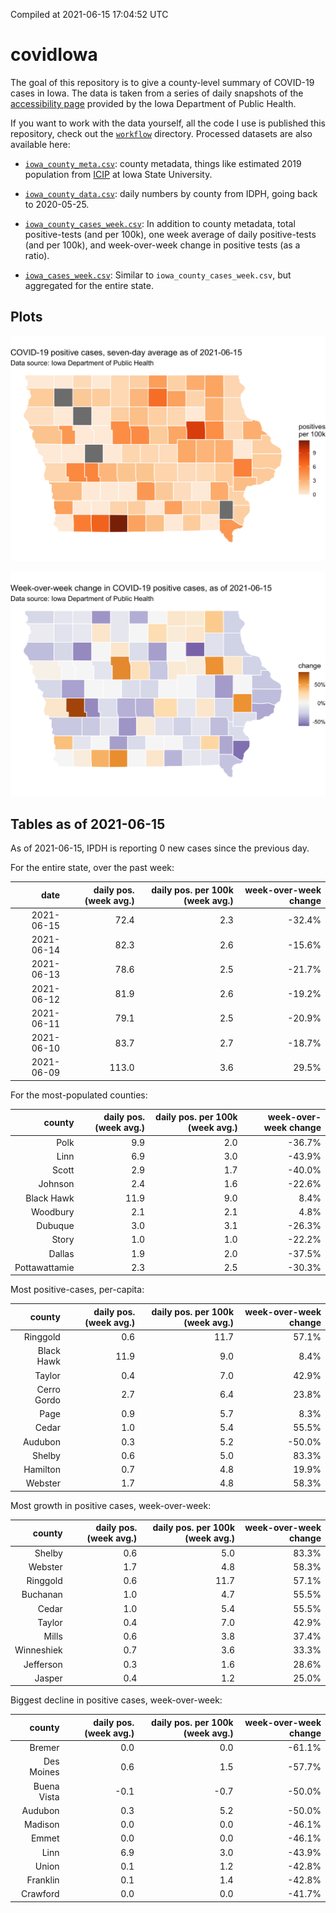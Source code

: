 Compiled at 2021-06-15 17:04:52 UTC

<!-- README.md is generated from README.Rmd. Please edit that file -->

# covidIowa

<!-- badges: start -->

<!-- badges: end -->

The goal of this repository is to give a county-level summary of
COVID-19 cases in Iowa. The data is taken from a series of daily
snapshots of the [accessibility
page](https://coronavirus.iowa.gov/pages/access) provided by the Iowa
Department of Public Health.

If you want to work with the data yourself, all the code I use is
published this repository, check out the [`workflow`](workflow)
directory. Processed datasets are also available here:

  - [`iowa_county_meta.csv`](https://raw.githubusercontent.com/ijlyttle/covidIowa/master/workflow/data/99-publish/iowa_county_meta.csv):
    county metadata, things like estimated 2019 population from
    [ICIP](https://www.icip.iastate.edu/tables/population/counties-estimates)
    at Iowa State University.

  - [`iowa_county_data.csv`](https://raw.githubusercontent.com/ijlyttle/covidIowa/master/workflow/data/99-publish/iowa_county_data.csv):
    daily numbers by county from IDPH, going back to 2020-05-25.

  - [`iowa_county_cases_week.csv`](https://raw.githubusercontent.com/ijlyttle/covidIowa/master/workflow/data/99-publish/iowa_county_data.csv):
    In addition to county metadata, total positive-tests (and per 100k),
    one week average of daily positive-tests (and per 100k), and
    week-over-week change in positive tests (as a ratio).

  - [`iowa_cases_week.csv`](https://raw.githubusercontent.com/ijlyttle/covidIowa/master/workflow/data/99-publish/iowa_cases_week.csv):
    Similar to `iowa_county_cases_week.csv`, but aggregated for the
    entire state.

## Plots

![](workflow/data/99-publish/iowa_cases.png)

![](workflow/data/99-publish/iowa_change.png)

## Tables as of 2021-06-15

As of 2021-06-15, IPDH is reporting 0 new cases since the previous day.

For the entire state, over the past week:

|       date | daily pos. (week avg.) | daily pos. per 100k (week avg.) | week-over-week change |
| ---------: | ---------------------: | ------------------------------: | --------------------: |
| 2021-06-15 |                   72.4 |                             2.3 |               \-32.4% |
| 2021-06-14 |                   82.3 |                             2.6 |               \-15.6% |
| 2021-06-13 |                   78.6 |                             2.5 |               \-21.7% |
| 2021-06-12 |                   81.9 |                             2.6 |               \-19.2% |
| 2021-06-11 |                   79.1 |                             2.5 |               \-20.9% |
| 2021-06-10 |                   83.7 |                             2.7 |               \-18.7% |
| 2021-06-09 |                  113.0 |                             3.6 |                 29.5% |

For the most-populated counties:

|        county | daily pos. (week avg.) | daily pos. per 100k (week avg.) | week-over-week change |
| ------------: | ---------------------: | ------------------------------: | --------------------: |
|          Polk |                    9.9 |                             2.0 |               \-36.7% |
|          Linn |                    6.9 |                             3.0 |               \-43.9% |
|         Scott |                    2.9 |                             1.7 |               \-40.0% |
|       Johnson |                    2.4 |                             1.6 |               \-22.6% |
|    Black Hawk |                   11.9 |                             9.0 |                  8.4% |
|      Woodbury |                    2.1 |                             2.1 |                  4.8% |
|       Dubuque |                    3.0 |                             3.1 |               \-26.3% |
|         Story |                    1.0 |                             1.0 |               \-22.2% |
|        Dallas |                    1.9 |                             2.0 |               \-37.5% |
| Pottawattamie |                    2.3 |                             2.5 |               \-30.3% |

Most positive-cases, per-capita:

|      county | daily pos. (week avg.) | daily pos. per 100k (week avg.) | week-over-week change |
| ----------: | ---------------------: | ------------------------------: | --------------------: |
|    Ringgold |                    0.6 |                            11.7 |                 57.1% |
|  Black Hawk |                   11.9 |                             9.0 |                  8.4% |
|      Taylor |                    0.4 |                             7.0 |                 42.9% |
| Cerro Gordo |                    2.7 |                             6.4 |                 23.8% |
|        Page |                    0.9 |                             5.7 |                  8.3% |
|       Cedar |                    1.0 |                             5.4 |                 55.5% |
|     Audubon |                    0.3 |                             5.2 |               \-50.0% |
|      Shelby |                    0.6 |                             5.0 |                 83.3% |
|    Hamilton |                    0.7 |                             4.8 |                 19.9% |
|     Webster |                    1.7 |                             4.8 |                 58.3% |

Most growth in positive cases, week-over-week:

|     county | daily pos. (week avg.) | daily pos. per 100k (week avg.) | week-over-week change |
| ---------: | ---------------------: | ------------------------------: | --------------------: |
|     Shelby |                    0.6 |                             5.0 |                 83.3% |
|    Webster |                    1.7 |                             4.8 |                 58.3% |
|   Ringgold |                    0.6 |                            11.7 |                 57.1% |
|   Buchanan |                    1.0 |                             4.7 |                 55.5% |
|      Cedar |                    1.0 |                             5.4 |                 55.5% |
|     Taylor |                    0.4 |                             7.0 |                 42.9% |
|      Mills |                    0.6 |                             3.8 |                 37.4% |
| Winneshiek |                    0.7 |                             3.6 |                 33.3% |
|  Jefferson |                    0.3 |                             1.6 |                 28.6% |
|     Jasper |                    0.4 |                             1.2 |                 25.0% |

Biggest decline in positive cases, week-over-week:

|      county | daily pos. (week avg.) | daily pos. per 100k (week avg.) | week-over-week change |
| ----------: | ---------------------: | ------------------------------: | --------------------: |
|      Bremer |                    0.0 |                             0.0 |               \-61.1% |
|  Des Moines |                    0.6 |                             1.5 |               \-57.7% |
| Buena Vista |                  \-0.1 |                           \-0.7 |               \-50.0% |
|     Audubon |                    0.3 |                             5.2 |               \-50.0% |
|     Madison |                    0.0 |                             0.0 |               \-46.1% |
|       Emmet |                    0.0 |                             0.0 |               \-46.1% |
|        Linn |                    6.9 |                             3.0 |               \-43.9% |
|       Union |                    0.1 |                             1.2 |               \-42.8% |
|    Franklin |                    0.1 |                             1.4 |               \-42.8% |
|    Crawford |                    0.0 |                             0.0 |               \-41.7% |
